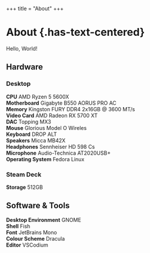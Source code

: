 +++
title = "About"
+++

# About {.has-text-centered}

Hello, World!

## Hardware

### Desktop

**CPU**	AMD Ryzen 5 5600X\
**Motherboard**	Gigabyte B550 AORUS PRO AC\
**Memory**	Kingston FURY DDR4 2x16GB @ 3600 MT/s\
**Video Card** AMD Radeon RX 5700 XT\
**DAC** Topping MX3\
**Mouse** Glorious Model O Wireles\
**Keyboard** DROP ALT\
**Speakers** Micca MB42X\
**Headphones** Sennheiser HD 598 Cs\
**Microphone** Audio-Technica AT2020USB+\
**Operating System** Fedora Linux

### Steam Deck

**Storage** 512GB

## Software & Tools

**Desktop Environment** GNOME\
**Shell** Fish\
**Font** JetBrains Mono\
**Colour Scheme** Dracula\
**Editor** VSCodium
